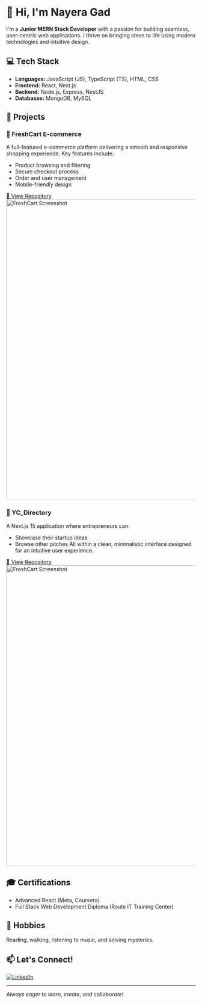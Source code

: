 # 👋 Hi, I'm Nayera Gad

I'm a **Junior MERN Stack Developer** with a passion for building seamless, user-centric web applications. I thrive on bringing ideas to life using modern technologies and intuitive design.

## 💻 Tech Stack

- **Languages:** JavaScript (JS), TypeScript (TS), HTML, CSS
- **Frontend:** React, Next.js
- **Backend:** Node.js, Express, NestJS
- **Databases:** MongoDB, MySQL

## 🚀 Projects

### 🛒 FreshCart E-commerce  
A full-featured e-commerce platform delivering a smooth and responsive shopping experience. Key features include:  
- Product browsing and filtering  
- Secure checkout process  
- Order and user management  
- Mobile-friendly design  

[🔗 View Repository](https://github.com/NayeraGad/e-commerce)
<a href="https://e-commerce-orcin-seven-43.vercel.app/">
  <img src="https://res.cloudinary.com/dedqtpla9/image/upload/c_fill,w_800,h_450/v1749759651/FreshCart_hcddxs.png" alt="FreshCart Screenshot" width="800">
</a>

### 📒 YC_Directory
A Next.js 15 application where entrepreneurs can:
- Showcase their startup ideas
- Browse other pitches
All within a clean, minimalistic interface designed for an intuitive user experience.

[🔗 View Repository](https://github.com/NayeraGad/YC_Directory)
<a href="https://yc-directory-two-beige.vercel.app/">
  <img src="https://res.cloudinary.com/dedqtpla9/image/upload/c_pad,w_800,h_450,ar_16:9/v1749759986/YC_Directory_guqh7b.png" alt="FreshCart Screenshot" width="800">
</a>

## 🎓 Certifications

- Advanced React (Meta, Coursera)
- Full Stack Web Development Diploma (Route IT Training Center)

## 🌱 Hobbies

Reading, walking, listening to music, and solving mysteries.

## 📫 Let's Connect!

[![LinkedIn](https://img.shields.io/badge/LinkedIn-blue?style=flat&logo=linkedin)](https://www.linkedin.com/in/nayera-gad)

---

_Always eager to learn, create, and collaborate!_
